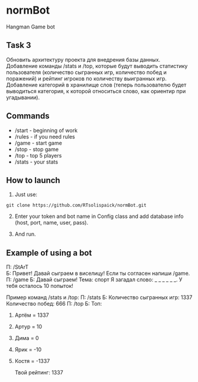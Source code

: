 # normBot

Hangman Game bot

## Task 3

Обновить архитектуру проекта для внедрения базы данных.  Добавление команды /stats и /top, 
которые будут выводить статистику пользователя (количество сыгранных игр, количество побед
и поражений) и рейтинг игроков по количеству выигранных игр. Добавление категорий в
хранилище слов (теперь пользователю будет выводиться категория, к которой относиться слово,
как ориентир при угадывании).

## Commands

* /start - beginning of work
* /rules - if you need rules
* /game - start game
* /stop - stop game
* /top - top 5 players
* /stats - your stats

## How to launch  

1. Just use:
```
git clone https://github.com/RTsolispaick/normBot.git
```
2. Enter your token and bot name in Config class and add database info (host, port, name, user, pass).

3. And run.

## Example of using a bot

П: /StArT  
Б: Привет! Давай сыграем в виселицу! Если ты согласен напиши /game.  
П: /game
Б: Давай сыграем!
Тема: спорт
Я загадал слово: _ _ _ _ _ _.
У тебя осталось 10 попыток!

Пример команд /stats и /top:
П: /stats
Б: Количество сыгранных игр: 1337
Количество побед: 666
П: /top
Б: Топ:
1. Артём = 1337
2. Артур = 10
3. Дима = 0
4. Ярик = -10
5. Костя = -1337

    Твой рейтинг: 1337 

